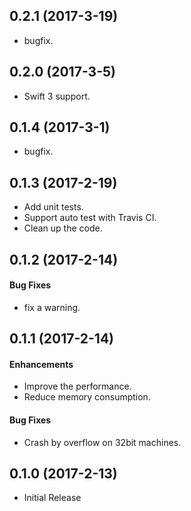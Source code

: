 ## 0.2.1 (2017-3-19)

* bugfix.

## 0.2.0 (2017-3-5)

* Swift 3 support.

## 0.1.4 (2017-3-1)

* bugfix.

## 0.1.3 (2017-2-19)

* Add unit tests.
* Support auto test with Travis CI.
* Clean up the code.

## 0.1.2 (2017-2-14)

#### Bug Fixes

* fix a warning.

## 0.1.1 (2017-2-14)

#### Enhancements

* Improve the performance.
* Reduce memory consumption.

#### Bug Fixes

* Crash by overflow on 32bit machines.

## 0.1.0 (2017-2-13)

* Initial Release
